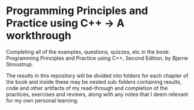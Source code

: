 # Programming Principles and Practice using C++ -> A workthrough

Completing all of the examples, questions, quizzes, etc in the book: Programming Principles and Practice using C++, Second Edition, by Bjarne Stroustrup.

The results in this repository will be divided into folders for each chapter of the book and inside these may be nested sub-folders containing results, code and other artifacts of my read-through and completion of the practices, exercises and reviews, along with any notes that I deem relevant for my own personal learning.
